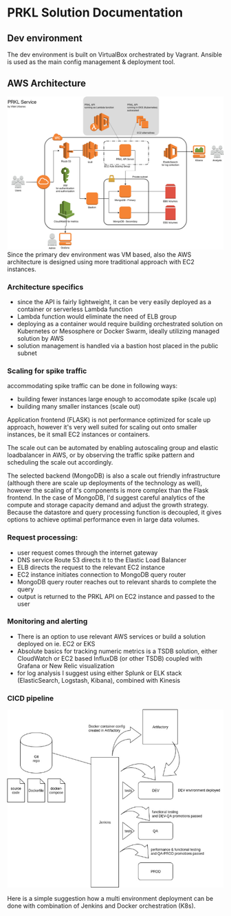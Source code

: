 # PRKL Solution Documentation

## Dev environment
The dev environment is built on VirtualBox orchestrated by Vagrant. Ansible is used as the main config management & deployment tool.

## AWS Architecture
![alt text](https://github.com/squeaky-godzilla/prkl/raw/master/docs/PRKL-Infra_AWS.jpg)
Since the primary dev environment was VM based, also the AWS architecture is designed using more traditional approach with EC2 instances.

### Architecture specifics
- since the API is fairly lightweight, it can be very easily deployed as a container or serverless Lambda function
- Lambda function would eliminate the need of ELB group
- deploying as a container would require building orchestrated solution on Kubernetes or Mesosphere or Docker Swarm, ideally utilizing managed solution by AWS
- solution management is handled via a bastion host placed in the public subnet

### Scaling for spike traffic
accommodating spike traffic can be done in following ways:

- building fewer instances large enough to accomodate spike (scale up)
- building many smaller instances (scale out)

Application frontend (FLASK) is not performance optimized for scale up approach,
however it's very well suited for scaling out onto smaller instances, be it small EC2 instances or containers.

The scale out can be automated by enabling autoscaling group and elastic loadbalancer in AWS, or by observing the traffic spike pattern and scheduling the scale out accordingly.

The selected backend (MongoDB) is also a scale out friendly infrastructure (although there are scale up deployments of the technology as well), however the scaling of it's components is more complex than the Flask frontend. In the case of MongoDB, I'd suggest careful analytics of the compute and storage capacity demand and adjust the growth strategy. Because the datastore and query processing function is decoupled, it gives options to achieve optimal performance even in large data volumes.

### Request processing:
- user request comes through the internet gateway
- DNS service Route 53 directs it to the Elastic Load Balancer
- ELB directs the request to the relevant EC2 instance
- EC2 instance initiates connection to MongoDB query router
- MongoDB query router reaches out to relevant shards to complete the query
- output is returned to the PRKL API on EC2 instance and passed to the user

### Monitoring and alerting
- There is an option to use relevant AWS services or build a solution deployed on ie. EC2 or EKS
- Absolute basics for tracking numeric metrics is a TSDB solution, either CloudWatch or EC2 based InfluxDB (or other TSDB) coupled with Grafana or New Relic visualization
- for log analysis I suggest using either Splunk or ELK stack (ElasticSearch, Logstash, Kibana), combined with Kinesis

### CICD pipeline
![alt text](https://github.com/squeaky-godzilla/prkl/raw/master/docs/PRKL_CICD.jpg)

Here is a simple suggestion how a multi environment deployment can be done with combination of Jenkins and Docker orchestration (K8s).
